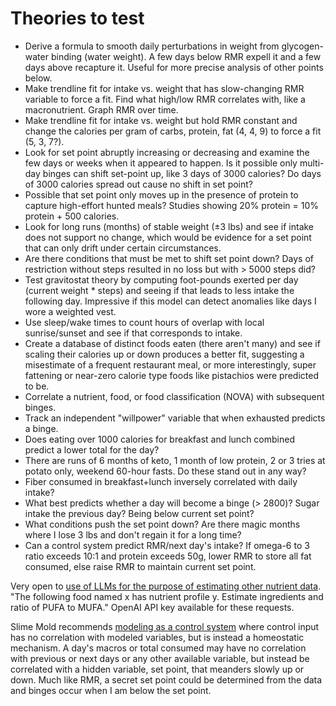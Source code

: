 # Theories to test

* Derive a formula to smooth daily perturbations in weight from glycogen-water binding (water weight). A few days below RMR expell it and a few days above recapture it. Useful for more precise analysis of other points below.
* Make trendline fit for intake vs. weight that has slow-changing RMR variable to force a fit. Find what high/low RMR correlates with, like a macronutrient. Graph RMR over time.
* Make trendline fit for intake vs. weight but hold RMR constant and change the calories per gram of carbs, protein, fat (4, 4, 9) to force a fit (5, 3, 7?).
* Look for set point abruptly increasing or decreasing and examine the few days or weeks when it appeared to happen. Is it possible only multi-day binges can shift set-point up, like 3 days of 3000 calories? Do days of 3000 calories spread out cause no shift in set point?
* Possible that set point only moves up in the presence of protein to capture high-effort hunted meals? Studies showing 20% protein = 10% protein + 500 calories.
* Look for long runs (months) of stable weight (±3 lbs) and see if intake does not support no change, which would be evidence for a set point that can only drift under certain circumstances.
* Are there conditions that must be met to shift set point down? Days of restriction without steps resulted in no loss but with > 5000 steps did?
* Test gravitostat theory by computing foot-pounds exerted per day (current weight * steps) and seeing if that leads to less intake the following day. Impressive if this model can detect anomalies like days I wore a weighted vest.
* Use sleep/wake times to count hours of overlap with local sunrise/sunset and see if that corresponds to intake.
* Create a database of distinct foods eaten (there aren't many) and see if scaling their calories up or down produces a better fit, suggesting a misestimate of a frequent restaurant meal, or more interestingly, super fattening or near-zero calorie type foods like pistachios were predicted to be.
* Correlate a nutrient, food, or food classification (NOVA) with subsequent binges.
* Track an independent "willpower" variable that when exhausted predicts a binge.
* Does eating over 1000 calories for breakfast and lunch combined predict a lower total for the day?
* There are runs of 6 months of keto, 1 month of low protein, 2 or 3 tries at potato only, weekend 60-hour fasts. Do these stand out in any way?
* Fiber consumed in breakfast+lunch inversely correlated with daily intake?
* What best predicts whether a day will become a binge (> 2800)? Sugar intake the previous day? Being below current set point?
* What conditions push the set point down? Are there magic months where I lose 3 lbs and don't regain it for a long time?
* Can a control system predict RMR/next day's intake? If omega-6 to 3 ratio exceeds 10:1 and protein exceeds 50g, lower RMR to store all fat consumed, else raise RMR to maintain current set point.

Very open to [use of LLMs for the purpose of estimating other nutrient data](https://chat.openai.com/share/b77dc121-0580-4d66-9e67-131fb3b18a8a). "The following food named x has nutrient profile y. Estimate ingredients and ratio of PUFA to MUFA." OpenAI API key available for these requests.

Slime Mold recommends [modeling as a control system](https://slimemoldtimemold.com/2022/03/15/control-and-correlation/) where control input has no correlation with modeled variables, but is instead a homeostatic mechanism. A day's macros or total consumed may have no correlation with previous or next days or any other available variable, but instead be correlated with a hidden variable, set point, that meanders slowly up or down. Much like RMR, a secret set point could be determined from the data and binges occur when I am below the set point. 

